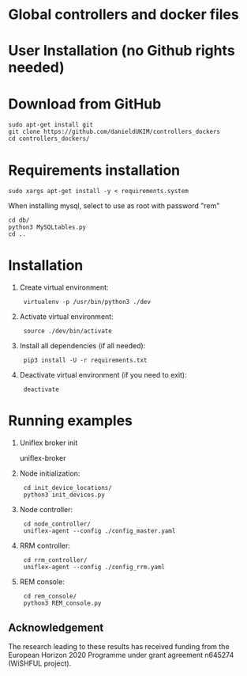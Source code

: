 Global controllers and docker files
============================

User Installation (no Github rights needed)
====================================

Download from GitHub
====================================

	sudo apt-get install git
	git clone https://github.com/danieldUKIM/controllers_dockers
	cd controllers_dockers/

Requirements installation
============

	sudo xargs apt-get install -y < requirements.system

When installing mysql, select to use as root with password "rem"

	cd db/
	python3 MySQLtables.py
	cd ..

Installation
============

1. Create virtual environment:

        virtualenv -p /usr/bin/python3 ./dev

2. Activate virtual environment:

        source ./dev/bin/activate

3. Install all dependencies (if all needed):

        pip3 install -U -r requirements.txt

4. Deactivate virtual environment (if you need to exit):

        deactivate


Running examples
================

1. Uniflex broker init
	
	uniflex-broker

2. Node initialization:

        cd init_device_locations/
        python3 init_devices.py

3. Node controller:

        cd node_controller/
        uniflex-agent --config ./config_master.yaml

4. RRM controller:

        cd rrm_controller/
        uniflex-agent --config ./config_rrm.yaml

4. REM console:

        cd rem_console/
        python3 REM_console.py

## Acknowledgement
The research leading to these results has received funding from the European
Horizon 2020 Programme under grant agreement n645274 (WiSHFUL project).

